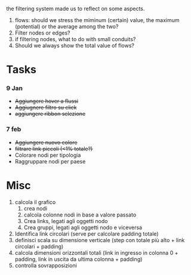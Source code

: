 the filtering system made us to reflect on some aspects.

1. flows: should we stress the miminum (certain) value, the maximum (potential) or the average among the two?
2. Filter nodes or edges?
3. if filtering nodes, what to do with small conduits?
4. Should we always show the total value of flows?

# Tasks

### 9 Jan

* ~~Aggiungere hover a flussi~~
* ~~Aggiugnere filtro su click~~
* ~~aggiungere ribbon selezione~~

### 7 feb

* ~~Aggiungere nuovo colore~~
* ~~filtrare link piccoli (<1% totale?)~~
* Colorare nodi per tipologia
* Raggruppare nodi per paese

# Misc

1. calcola il grafico
   1. crea nodi
   2. calcola colonne nodi in base a valore passato
   3. Crea links, legati agli oggetti nodo
   4. Crea gruppi, legati agli oggetti nodo e viceversa
2. Identifica link circolari (serve per calcolare padding totale)
3. definisci scala su dimensione verticale (step con totale più alto + link circolari + padding)
4. calcola dimensioni orizzontali totali (link in ingresso in colonna 0 + padding, link in uscita da ultima colonna + padding)
5. controlla sovrapposizioni
